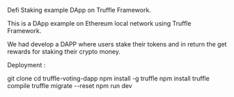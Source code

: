 Defi Staking example DApp on Truffle Framework.

This is a DApp example on Ethereum local network using Truffle Framework.

We had develop a DAPP where users stake their tokens and in return the get rewards for staking their crypto money.


Deployment :

git clone 
cd truffle-voting-dapp
npm install -g truffle
npm install
truffle compile
truffle migrate --reset
npm run dev




